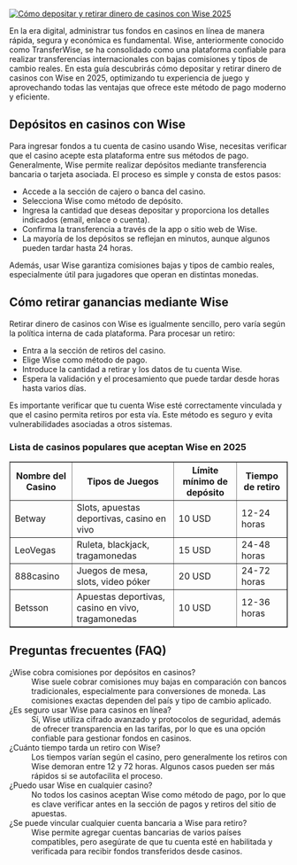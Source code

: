 [![Cómo depositar y retirar dinero de casinos con Wise 2025](https://123-caf.pages.dev/gitsignup.png)](https://vrmoo.ru/Bt82HjjY)

<p>En la era digital, administrar tus fondos en casinos en línea de manera rápida, segura y económica es fundamental. Wise, anteriormente conocido como TransferWise, se ha consolidado como una plataforma confiable para realizar transferencias internacionales con bajas comisiones y tipos de cambio reales. En esta guía descubrirás cómo depositar y retirar dinero de casinos con Wise en 2025, optimizando tu experiencia de juego y aprovechando todas las ventajas que ofrece este método de pago moderno y eficiente.</p>  <h2>Depósitos en casinos con Wise</h2> <p>Para ingresar fondos a tu cuenta de casino usando Wise, necesitas verificar que el casino acepte esta plataforma entre sus métodos de pago. Generalmente, Wise permite realizar depósitos mediante transferencia bancaria o tarjeta asociada. El proceso es simple y consta de estos pasos:</p> <ul>   <li>Accede a la sección de cajero o banca del casino.</li>   <li>Selecciona Wise como método de depósito.</li>   <li>Ingresa la cantidad que deseas depositar y proporciona los detalles indicados (email, enlace o cuenta).</li>   <li>Confirma la transferencia a través de la app o sitio web de Wise.</li>   <li>La mayoría de los depósitos se reflejan en minutos, aunque algunos pueden tardar hasta 24 horas.</li> </ul> <p>Además, usar Wise garantiza comisiones bajas y tipos de cambio reales, especialmente útil para jugadores que operan en distintas monedas.</p>  <h2>Cómo retirar ganancias mediante Wise</h2> <p>Retirar dinero de casinos con Wise es igualmente sencillo, pero varía según la política interna de cada plataforma. Para procesar un retiro:</p> <ul>   <li>Entra a la sección de retiros del casino.</li>   <li>Elige Wise como método de pago.</li>   <li>Introduce la cantidad a retirar y los datos de tu cuenta Wise.</li>   <li>Espera la validación y el procesamiento que puede tardar desde horas hasta varios días.</li> </ul> <p>Es importante verificar que tu cuenta Wise esté correctamente vinculada y que el casino permita retiros por esta vía. Este método es seguro y evita vulnerabilidades asociadas a otros sistemas.</p>  <h3>Lista de casinos populares que aceptan Wise en 2025</h3> <table border="1" cellpadding="6" cellspacing="0">   <thead>     <tr>       <th>Nombre del Casino</th>       <th>Tipos de Juegos</th>       <th>Límite mínimo de depósito</th>       <th>Tiempo de retiro</th>     </tr>   </thead>   <tbody>     <tr>       <td>Betway</td>       <td>Slots, apuestas deportivas, casino en vivo</td>       <td>10 USD</td>       <td>12-24 horas</td>     </tr>     <tr>       <td>LeoVegas</td>       <td>Ruleta, blackjack, tragamonedas</td>       <td>15 USD</td>       <td>24-48 horas</td>     </tr>     <tr>       <td>888casino</td>       <td>Juegos de mesa, slots, video póker</td>       <td>20 USD</td>       <td>24-72 horas</td>     </tr>     <tr>       <td>Betsson</td>       <td>Apuestas deportivas, casino en vivo, tragamonedas</td>       <td>10 USD</td>       <td>12-36 horas</td>     </tr>   </tbody> </table>  <h2>Preguntas frecuentes (FAQ)</h2> <dl>   <dt>¿Wise cobra comisiones por depósitos en casinos?</dt>   <dd>Wise suele cobrar comisiones muy bajas en comparación con bancos tradicionales, especialmente para conversiones de moneda. Las comisiones exactas dependen del país y tipo de cambio aplicado.</dd>    <dt>¿Es seguro usar Wise para casinos en línea?</dt>   <dd>Sí, Wise utiliza cifrado avanzado y protocolos de seguridad, además de ofrecer transparencia en las tarifas, por lo que es una opción confiable para gestionar fondos en casinos.</dd>    <dt>¿Cuánto tiempo tarda un retiro con Wise?</dt>   <dd>Los tiempos varían según el casino, pero generalmente los retiros con Wise demoran entre 12 y 72 horas. Algunos casos pueden ser más rápidos si se autofacilita el proceso.</dd>    <dt>¿Puedo usar Wise en cualquier casino?</dt>   <dd>No todos los casinos aceptan Wise como método de pago, por lo que es clave verificar antes en la sección de pagos y retiros del sitio de apuestas.</dd>    <dt>¿Se puede vincular cualquier cuenta bancaria a Wise para retiro?</dt>   <dd>Wise permite agregar cuentas bancarias de varios países compatibles, pero asegúrate de que tu cuenta esté en habilitada y verificada para recibir fondos transferidos desde casinos.</dd> </dl>